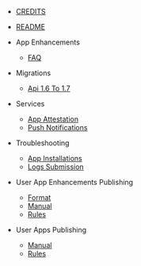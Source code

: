 - [CREDITS](CREDITS.md)
- [README](README.md)

- App Enhancements
  - [FAQ](app-enhancements/FAQ.md)

- Migrations
  - [Api 1.6 To 1.7](migrations/api-1.6-to-1.7.md)

- Services
  - [App Attestation](services/app-attestation.md)
  - [Push Notifications](services/push-notifications.md)

- Troubleshooting
  - [App Installations](troubleshooting/app-installations.md)
  - [Logs Submission](troubleshooting/logs-submission.md)

- User App Enhancements Publishing
  - [Format](user-app-enhancements-publishing/format.md)
  - [Manual](user-app-enhancements-publishing/manual.md)
  - [Rules](user-app-enhancements-publishing/rules.md)

- User Apps Publishing
  - [Manual](user-apps-publishing/manual.md)
  - [Rules](user-apps-publishing/rules.md)
